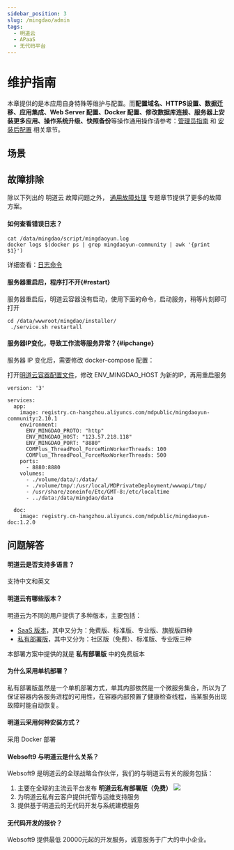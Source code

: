 ```yaml
---
sidebar_position: 3
slug: /mingdao/admin
tags:
  - 明道云
  - APaaS
  - 无代码平台
---
```


# 维护指南

本章提供的是本应用自身特殊等维护与配置。而**配置域名、HTTPS设置、数据迁移、应用集成、Web Server 配置、Docker 配置、修改数据库连接、服务器上安装更多应用、操作系统升级、快照备份**等操作通用操作请参考：[管理员指南](../administrator) 和 [安装后配置](../install/setup/) 相关章节。

## 场景

## 故障排除

除以下列出的 明道云 故障问题之外， [通用故障处理](../troubleshooting) 专题章节提供了更多的故障方案。 

#### 如何查看错误日志？

```
cat /data/mingdao/script/mingdaoyun.log
docker logs $(docker ps | grep mingdaoyun-community | awk '{print $1}')
```

详细查看：[日志命令](https://docs.pd.mingdao.com/deployment/docker-compose/command.html#日志)

#### 服务器重启后，程序打不开{#restart}

服务器重启后，明道云容器没有启动，使用下面的命令，启动服务，稍等片刻即可打开

```
cd /data/wwwroot/mingdao/installer/
 ./service.sh restartall

```
#### 服务器IP变化，导致工作流等服务异常？{#ipchange}

服务器 IP 变化后，需要修改 docker-compose 配置：

打开[明道云容器配置文件](../mingdao#path)，修改 ENV_MINGDAO_HOST 为新的IP，再用重启服务

```
version: '3'

services:
  app:
    image: registry.cn-hangzhou.aliyuncs.com/mdpublic/mingdaoyun-community:2.10.1
    environment:
      ENV_MINGDAO_PROTO: "http"
      ENV_MINGDAO_HOST: "123.57.218.118"  
      ENV_MINGDAO_PORT: "8880"
      COMPlus_ThreadPool_ForceMinWorkerThreads: 100
      COMPlus_ThreadPool_ForceMaxWorkerThreads: 500
    ports:
      - 8880:8880
    volumes:
      - ./volume/data/:/data/
      - ./volume/tmp/:/usr/local/MDPrivateDeployment/wwwapi/tmp/
      - /usr/share/zoneinfo/Etc/GMT-8:/etc/localtime
      - ../data:/data/mingdao/data

  doc:
    image: registry.cn-hangzhou.aliyuncs.com/mdpublic/mingdaoyun-doc:1.2.0
```


## 问题解答

#### 明道云是否支持多语言？

支持中文和英文

#### 明道云有哪些版本？

明道云为不同的用户提供了多种版本，主要包括：

* [SaaS 版本](https://www.mingdao.com/price)，其中又分为：免费版、标准版、专业版、旗舰版四种
* [私有部署版](https://www.mingdao.com/pd)，其中又分为：社区版（免费）、标准版、专业版三种

本部署方案中提供的就是 **私有部署版** 中的免费版本

#### 为什么采用单机部署？

私有部署版虽然是一个单机部署方式，单其内部依然是一个微服务集合，所以为了保证容器内各服务进程的可用性，在容器内部预置了健康检查线程，当某服务出现故障时能自动恢复。

#### 明道云采用何种安装方式？

采用 Docker 部署

#### Websoft9 与明道云是什么关系？

Websoft9 是明道云的全球战略合作伙伴，我们的与明道云有关的服务包括：

1. 主要在全球的主流云平台发布 **明道云私有部署版（免费）** 
   ![](https://libs.websoft9.com/Websoft9/DocsPicture/zh/mingdao/shouquanshu.jpg)
2. 为明道云私有云客户提供托管与运维支持服务
3. 提供基于明道云的无代码开发与系统建模服务

#### 无代码开发的报价？

Websoft9 提供最低 20000元起的开发服务，诚意服务于广大的中小企业。  